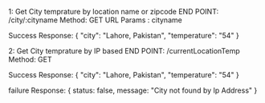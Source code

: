 1:  Get City temprature by location name or zipcode
END POINT: /city/:cityname
Method: GET
URL Params : cityname

Success Response:
{
  "city": "Lahore, Pakistan",
  "temperature": "54"
}

2:  Get City temprature by IP based
END POINT: /currentLocationTemp
Method: GET

Success Response:
{
  "city": "Lahore, Pakistan",
  "temperature": "54"
}

failure Response: {
         status: false,
        message: "City not found by Ip Address"
}
